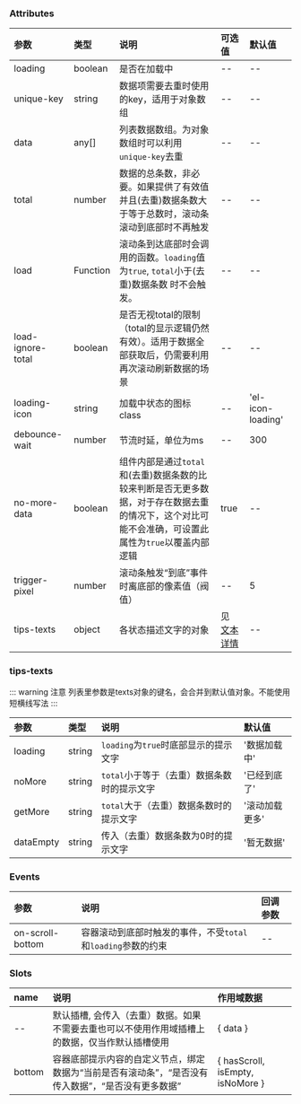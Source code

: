 ### Attributes

| 参数              | 类型     | 说明                                                                                                                                                | 可选值                      | 默认值            |
| :---------------- | :------- | :-------------------------------------------------------------------------------------------------------------------------------------------------- | :-------------------------- | :---------------- |
| loading           | boolean  | 是否在加载中                                                                                                                                        | --                          | --                |
| unique-key        | string   | 数据项需要去重时使用的key，适用于对象数组                                                                                                           | --                          | --                |
| data              | any[]    | 列表数据数组。为对象数组时可以利用`unique-key`去重                                                                                                  | --                          | --                |
| total             | number   | 数据的总条数，非必要。如果提供了有效值并且(去重)数据条数大于等于总数时，滚动条滚动到底部时不再触发                                                  | --                          | --                |
| load              | Function | 滚动条到达底部时会调用的函数。`loading`值为`true`, `total`小于(去重)数据条数 时不会触发。                                                           | --                          | --                |
| load-ignore-total | boolean  | 是否无视total的限制（total的显示逻辑仍然有效）。适用于数据全部获取后，仍需要利用再次滚动刷新数据的场景                                              | --                          | --                |
| loading-icon      | string   | 加载中状态的图标class                                                                                                                               | --                          | 'el-icon-loading' |
| debounce-wait     | number   | 节流时延，单位为ms                                                                                                                                  | --                          | 300               |
| no-more-data      | boolean  | 组件内部是通过`total`和(去重)数据条数的比较来判断是否无更多数据，对于存在数据去重的情况下，这个对比可能不会准确，可设置此属性为`true`以覆盖内部逻辑 | true                        | --                |
| trigger-pixel     | number   | 滚动条触发“到底”事件时离底部的像素值（阀值）                                                                                                        | --                          | 5                 |
| tips-texts        | object   | 各状态描述文字的对象                                                                                                                                | 见 [文本详情](/#tips-texts) | --                |

### tips-texts

::: warning 注意
列表里参数是texts对象的键名，会合并到默认值对象。不能使用短横线写法
:::

| 参数      | 类型   | 说明                                        | 默认值         |
| :-------- | :----- | :------------------------------------------ | :------------- |
| loading   | string | `loading`为`true`时底部显示的提示文字       | '数据加载中'   |
| noMore    | string | `total`小于等于（去重）数据条数时的提示文字 | '已经到底了'   |
| getMore   | string | `total`大于（去重）数据条数时的提示文字     | '滚动加载更多' |
| dataEmpty | string | 传入（去重）数据条数为0时的提示文字         | '暂无数据'     |


### Events

| 参数             | 说明                                                         | 回调参数 |
| :--------------- | :----------------------------------------------------------- | :------- |
| on-scroll-bottom | 容器滚动到底部时触发的事件，不受`total`和`loading`参数的约束 | --       |

### Slots

| name   | 说明                                                                                               | 作用域数据                       |
| :----- | :------------------------------------------------------------------------------------------------- | :------------------------------- |
| --     | 默认插槽, 会传入（去重）数据。如果不需要去重也可以不使用作用域插槽上的数据，仅当作默认插槽使用     | { data }                         |
| bottom | 容器底部提示内容的自定义节点，绑定数据为“当前是否有滚动条”，“是否没有传入数据”，“是否没有更多数据” | { hasScroll, isEmpty, isNoMore } |